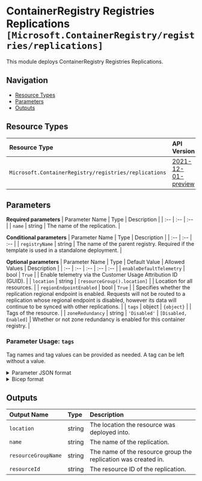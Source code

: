 # ContainerRegistry Registries Replications `[Microsoft.ContainerRegistry/registries/replications]`

This module deploys ContainerRegistry Registries Replications.

## Navigation

- [Resource Types](#Resource-Types)
- [Parameters](#Parameters)
- [Outputs](#Outputs)

## Resource Types

| Resource Type | API Version |
| :-- | :-- |
| `Microsoft.ContainerRegistry/registries/replications` | [2021-12-01-preview](https://docs.microsoft.com/en-us/azure/templates/Microsoft.ContainerRegistry/2021-12-01-preview/registries/replications) |

## Parameters

**Required parameters**
| Parameter Name | Type | Description |
| :-- | :-- | :-- |
| `name` | string | The name of the replication. |

**Conditional parameters**
| Parameter Name | Type | Description |
| :-- | :-- | :-- |
| `registryName` | string | The name of the parent registry. Required if the template is used in a standalone deployment. |

**Optional parameters**
| Parameter Name | Type | Default Value | Allowed Values | Description |
| :-- | :-- | :-- | :-- | :-- |
| `enableDefaultTelemetry` | bool | `True` |  | Enable telemetry via the Customer Usage Attribution ID (GUID). |
| `location` | string | `[resourceGroup().location]` |  | Location for all resources. |
| `regionEndpointEnabled` | bool | `True` |  | Specifies whether the replication regional endpoint is enabled. Requests will not be routed to a replication whose regional endpoint is disabled, however its data will continue to be synced with other replications. |
| `tags` | object | `{object}` |  | Tags of the resource. |
| `zoneRedundancy` | string | `'Disabled'` | `[Disabled, Enabled]` | Whether or not zone redundancy is enabled for this container registry. |


### Parameter Usage: `tags`

Tag names and tag values can be provided as needed. A tag can be left without a value.

<details>

<summary>Parameter JSON format</summary>

```json
"tags": {
    "value": {
        "Environment": "Non-Prod",
        "Contact": "test.user@testcompany.com",
        "PurchaseOrder": "1234",
        "CostCenter": "7890",
        "ServiceName": "DeploymentValidation",
        "Role": "DeploymentValidation"
    }
}
```

</details>

<details>

<summary>Bicep format</summary>

```bicep
tags: {
    Environment: 'Non-Prod'
    Contact: 'test.user@testcompany.com'
    PurchaseOrder: '1234'
    CostCenter: '7890'
    ServiceName: 'DeploymentValidation'
    Role: 'DeploymentValidation'
}
```

</details>
<p>

## Outputs

| Output Name | Type | Description |
| :-- | :-- | :-- |
| `location` | string | The location the resource was deployed into. |
| `name` | string | The name of the replication. |
| `resourceGroupName` | string | The name of the resource group the replication was created in. |
| `resourceId` | string | The resource ID of the replication. |